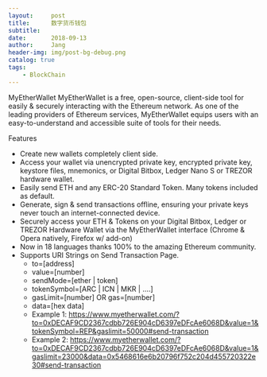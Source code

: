 ```yaml
---
layout:     post
title:      数字货币钱包
subtitle:   
date:       2018-09-13
author:     Jang
header-img: img/post-bg-debug.png
catalog: true
tags:
    - BlockChain
---
```


MyEtherWallet
MyEtherWallet is a free, open-source, client-side tool for easily & securely interacting with the Ethereum network. As one of the leading providers of Ethereum services, MyEtherWallet equips users with an easy-to-understand and accessible suite of tools for their needs.

Features
+ Create new wallets completely client side.
+ Access your wallet via unencrypted private key, encrypted private key, keystore files, mnemonics, or Digital Bitbox, Ledger Nano S or TREZOR hardware wallet.
+ Easily send ETH and any ERC-20 Standard Token. Many tokens included as default.
+ Generate, sign & send transactions offline, ensuring your private keys never touch an internet-connected device.
+ Securely access your ETH & Tokens on your Digital Bitbox, Ledger or TREZOR Hardware Wallet via the MyEtherWallet interface (Chrome & Opera natively, Firefox w/ add-on)
+ Now in 18 languages thanks 100% to the amazing Ethereum community.
+ Supports URI Strings on Send Transaction Page.
    + to=[address]
    + value=[number]
    + sendMode=[ether | token]
    + tokenSymbol=[ARC | ICN | MKR | ....]
    + gasLimit=[number] OR gas=[number]
    + data=[hex data]
    + Example 1: https://www.myetherwallet.com/?to=0xDECAF9CD2367cdbb726E904cD6397eDFcAe6068D&value=1&tokenSymbol=REP&gaslimit=50000#send-transaction
    + Example 2: https://www.myetherwallet.com/?to=0xDECAF9CD2367cdbb726E904cD6397eDFcAe6068D&value=1&gaslimit=23000&data=0x5468616e6b20796f752c204d455720322e30#send-transaction
